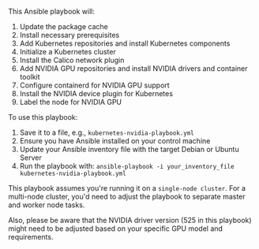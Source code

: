 This Ansible playbook will:

1. Update the package cache
2. Install necessary prerequisites
3. Add Kubernetes repositories and install Kubernetes components
4. Initialize a Kubernetes cluster
5. Install the Calico network plugin
6. Add NVIDIA GPU repositories and install NVIDIA drivers and container toolkit
7. Configure containerd for NVIDIA GPU support
8. Install the NVIDIA device plugin for Kubernetes
9. Label the node for NVIDIA GPU

To use this playbook:

1. Save it to a file, e.g., ```kubernetes-nvidia-playbook.yml```
2. Ensure you have Ansible installed on your control machine
3. Update your Ansible inventory file with the target Debian or Ubuntu Server
4. Run the playbook with: ```ansible-playbook -i your_inventory_file kubernetes-nvidia-playbook.yml```

This playbook assumes you're running it on a ```single-node cluster```. For a multi-node cluster, you'd need to adjust the playbook to separate master and worker node tasks.

Also, please be aware that the NVIDIA driver version (525 in this playbook) might need to be adjusted based on your specific GPU model and requirements.

